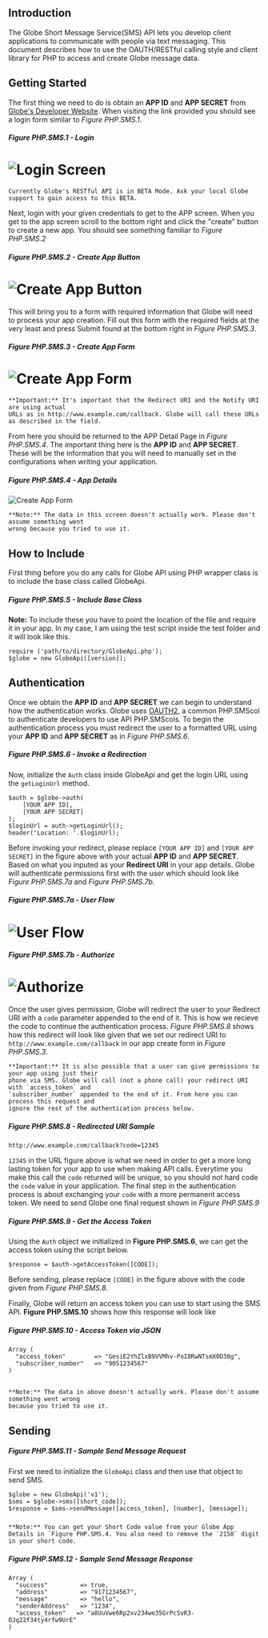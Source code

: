 ## Introduction

The Globe Short Message Service(SMS) API lets you develop client applications to communicate with people via text messaging. This document describes how to use the OAUTH/RESTful calling style and client library for PHP to access and create Globe message data.

## Getting Started

The first thing we need to do is obtain an **APP ID** and **APP SECRET** from [Globe's Developer Website](http://developer.globelabs.com.ph/users/login). When visiting the link provided you should see a login form similar to *Figure PHP.SMS.1*.

##### Figure PHP.SMS.1 - Login
![Login Screen](https://raw.github.com/Openovate/rest-docs/master/sms/assets/login.jpg)
====

    Currently Globe's RESTful API is in BETA Mode. Ask your local Globe support to gain access to this BETA.

Next, login with your given credentials to get to the APP screen. When you get to the app screen scroll to the bottom right and click the "create" button to create a new app. You should see something familiar to *Figure PHP.SMS.2*

##### Figure PHP.SMS.2 - Create App Button
![Create App Button](https://raw.github.com/Openovate/rest-docs/master/sms/assets/create.jpg)
====

This will bring you to a form with required information that Globe will need to process your app creation. Fill out this form with the required fields at the very least and press Submit found at the bottom right in *Figure PHP.SMS.3*.

##### Figure PHP.SMS.3 - Create App Form
![Create App Form](https://raw.github.com/Openovate/rest-docs/master/sms/assets/form.jpg)
====

    **Important:** It's important that the Redirect URI and the Notify URI are using actual 
    URLs as in http://www.example.com/callback. Globe will call these URLs as described in the field.

From here you should be returned to the APP Detail Page in *Figure PHP.SMS.4*. The important thing here is the **APP ID** and **APP SECRET**. These will be the information that you will need to manually set in the configurations when writing your application.

##### Figure PHP.SMS.4 - App Details
![Create App Form](https://raw.github.com/Openovate/rest-docs/master/sms/assets/detail.jpg)

    **Note:** The data in this screen doesn't actually work. Please don't assume something went 
    wrong because you tried to use it.

## How to Include

First thing before you do any calls for Globe API using PHP wrapper class is to include the base class called GlobeApi.

##### Figure PHP.SMS.5 - Include Base Class

**Note:** To include these you have to point the location of the file and require it in your app. In my case, I am using the test script inside the test folder and it will look like this.

    require ('path/to/directory/GlobeApi.php');
    $globe = new GlobeApi([version]);

## Authentication

Once we obtain the **APP ID** and **APP SECRET** we can begin to understand how the authentication works. Globe uses [OAUTH2](https://developers.google.com/accounts/docs/OAuth2), a common PHP.SMScol to authenticate developers to use API PHP.SMScols. To begin the authentication process you must redirect the user to a formatted URL using your **APP ID** and **APP SECRET** as in *Figure PHP.SMS.6*.

##### Figure PHP.SMS.6 - Invoke a Redirection

Now, initialize the `Auth` class inside GlobeApi and get the login URL using the `getLoginUrl` method.

    $auth = $globe->auth(
        [YOUR APP ID],
        [YOUR APP SECRET]
    );
    $loginUrl = auth->getLoginUrl();
    header('Location: '.$loginUrl);

Before invoking your redirect, please replace `[YOUR APP ID]` and `[YOUR APP SECRET]` in the figure above with your actual **APP ID** and **APP SECRET**. Based on what you inputed as your **Redirect URI** in your app details. Globe will authenticate permissions first with the user which should look like *Figure PHP.SMS.7a* and *Figure PHP.SMS.7b*.

##### Figure PHP.SMS.7a - User Flow
![User Flow](https://raw.github.com/Openovate/rest-docs/master/sms/assets/user.jpg)
====
##### Figure PHP.SMS.7b - Authorize
![Authorize](https://raw.github.com/Openovate/rest-docs/master/sms/assets/user.jpg)
====

Once the user gives permission, Globe will redirect the user to your Redirect URI with a `code` parameter appended to the end of it. This is how we recieve the code to continue the authentication process. *Figure PHP.SMS.8* shows how this redirect will look like given that we set our redirect URI to `http://www.example.com/callback` in our app create form in *Figure PHP.SMS.3*.

    **Important:** It is also possible that a user can give permissions to your app using just their 
    phone via SMS. Globe will call (not a phone call) your redirect URI with `access_token` and 
    `subscriber_number` appended to the end of it. From here you can process this request and 
    ignore the rest of the authentication process below.

##### Figure PHP.SMS.8 - Redirected URI Sample

    http://www.example.com/callback?code=12345

`12345` in the URL figure above is what we need in order to get a more long lasting token for your app to use when making API calls. Everytime you make this call the `code` returned will be unique, so you should not hard code the `code` value in your application. The final step in the authentication process is about exchanging your `code` with a more permanent access token. We need to send Globe one final request shown in *Figure PHP.SMS.9*

##### Figure PHP.SMS.9 - Get the Access Token

Using the `Auth` object we initialized in **Figure PHP.SMS.6**, we can get the access token using the script below.

    $response = $auth->getAccessToken([CODE]);

Before sending, please replace `[CODE]` in the figure above with the code given from *Figure PHP.SMS.8*. 

Finally, Globe will return an access token you can use to start using the SMS API. **Figure PHP.SMS.10** shows how this response will look like

##### Figure PHP.SMS.10 - Access Token via JSON

    Array (
      "access_token"        => "GesiE2YhZlxB9VVMhv-PoI8RwNTsmX0D38g",
      "subscriber_number"   => "9051234567"
    )

##

    **Note:** The data in above doesn't actually work. Please don't assume something went wrong 
    because you tried to use it.

## Sending

##### Figure PHP.SMS.11 - Sample Send Message Request

First we need to initialize the `GlobeApi` class and then use that object to send SMS.

    $globe = new GlobeApi('v1');
    $sms = $globe->sms([short_code]);
    $response = $sms->sendMessage([access_token], [number], [message]);

#####

    **Note:** You can get your Short Code value from your Globe App Details in `Figure PHP.SMS.4. You also need to remove the `2158` digit in your short code.

##### Figure PHP.SMS.12 - Sample Send Message Response
    
    Array (
      "success"         => true,
      "address"         => "9171234567",
      "message"         => "hello",
      "senderAddress"   => "1234",
      "access_token"   => "a8UuVwe6Rp2xv234we35GrPcSvR3-OJq22f34ty4rfw9UrE"
    )
    
